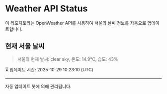 
# Weather API Status

이 리포지토리는 OpenWeather API를 사용하여 서울의 날씨 정보를 자동으로 업데이트합니다.

## 현재 서울 날씨
> 서울의 현재 날씨: clear sky, 온도: 14.9°C, 습도: 43%

⏳ 업데이트 시간: 2025-10-29 10:23:10 (UTC)

---
자동 업데이트 봇에 의해 관리됩니다.

